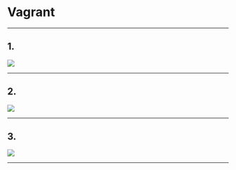 
# Vagrant

---

## 1.



![](./images/.png)

---

## 2.



![](./images/.png)

---

## 3.



![](./images/.png)

---
